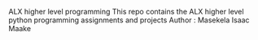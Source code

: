 ALX higher level programming
This repo contains the ALX higher level python programming assignments and projects
Author : Masekela Isaac Maake
